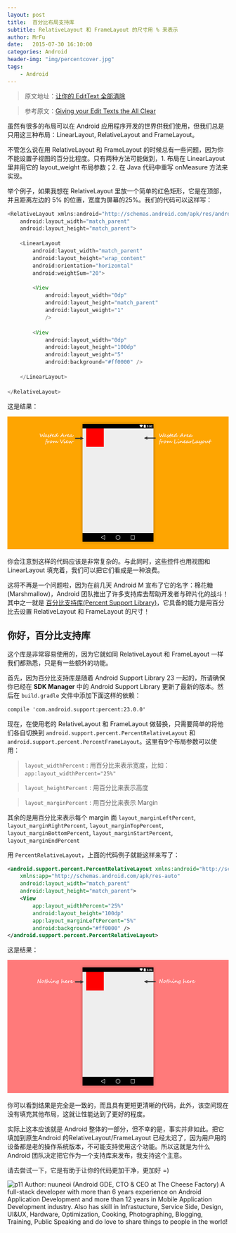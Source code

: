 ```yaml
---
layout: post
title:  百分比布局支持库
subtitle: RelativeLayout 和 FrameLayout 的尺寸用 % 来表示
author: MrFu
date:   2015-07-30 16:10:00
categories: Android
header-img: "img/percentcover.jpg"
tags:
    - Android
---
```



> 原文地址：[让你的 EditText 全部清除](http://mrfufufu.github.io/android/2015/07/30/allclear_edittext/)

> 参考原文：[Giving your Edit Texts the All Clear](http://inthecheesefactory.com/blog/know-percent-support-library/en)


虽然有很多的布局可以在 Android 应用程序开发的世界供我们使用，但我们总是只用这三种布局：LinearLayout, RelativeLayout and FrameLayout。

不管怎么说在用 RelativeLayout 和 FrameLayout 的时候总有一些问题，因为你不能设置子视图的百分比程度。只有两种方法可能做到，1. 布局在 LinearLayout 里并用它的 layout_weight 布局参数；2. 在 Java 代码中重写 onMeasure 方法来实现。

举个例子，如果我想在 RelativeLayout 里放一个简单的红色矩形，它是在顶部，并且距离左边的 5% 的位置，宽度为屏幕的25%。我们的代码可以这样写：

```java
<RelativeLayout xmlns:android="http://schemas.android.com/apk/res/android"
    android:layout_width="match_parent"
    android:layout_height="match_parent">

    <LinearLayout
        android:layout_width="match_parent"
        android:layout_height="wrap_content"
        android:orientation="horizontal"
        android:weightSum="20">

        <View
            android:layout_width="0dp"
            android:layout_height="match_parent"
            android:layout_weight="1"
            />

        <View
            android:layout_width="0dp"
            android:layout_height="100dp"
            android:layout_weight="5"
            android:background="#ff0000" />

    </LinearLayout>

</RelativeLayout>
```

这是结果：

![percentlayout_1](/img/percentlayout_1.png)

你会注意到这样的代码应该是非常复杂的。与此同时，这些控件也用视图和 LinearLayout 填充着，我们可以把它们看成是一种浪费。

这将不再是一个问题啦，因为在前几天 Android M 宣布了它的名字：棉花糖(Marshmallow)，Android 团队推出了许多支持库去帮助开发者与碎片化的战斗！其中之一就是 [百分比支持库(Percent Support Library)](http://developer.android.com/reference/android/support/percent/package-summary.html)，它具备的能力是用百分比去设置 RelativeLayout 和 FrameLayout 的尺寸！

## 你好，百分比支持库

这个库是非常容易使用的，因为它就如同 RelativeLayout 和 FrameLayout 一样我们都熟悉，只是有一些额外的功能。

首先，因为百分比支持库是随着 Android Support Library 23 一起的，所请确保你已经在 **SDK Manager** 中的 Android Support Library 更新了最新的版本。然后在 `build.gradle` 文件中添加下面这样的依赖：

```xml
compile 'com.android.support:percent:23.0.0'
```

现在，在使用老的 RelativeLayout 和 FrameLayout 做替换，只需要简单的将他们各自切换到 `android.support.percent.PercentRelativeLayout` 和 `android.support.percent.PercentFrameLayout`。这里有9个布局参数可以使用：

> `layout_widthPercent` : 用百分比来表示宽度，比如：`app:layout_widthPercent="25%"`

> `layout_heightPercent` : 用百分比来表示高度

> `layout_marginPercent` : 用百分比来表示 Margin

其余的是用百分比来表示每个 margin 面 `layout_marginLeftPercent`, `layout_marginRightPercent`, `layout_marginTopPercent`, `layout_marginBottomPercent`, `layout_marginStartPercent`, `layout_marginEndPercent`

用 `PercentRelativeLayout`，上面的代码例子就能这样来写了：

```xml
<android.support.percent.PercentRelativeLayout xmlns:android="http://schemas.android.com/apk/res/android"
    xmlns:app="http://schemas.android.com/apk/res-auto"
    android:layout_width="match_parent"
    android:layout_height="match_parent">
    <View
        app:layout_widthPercent="25%"
        android:layout_height="100dp"
        app:layout_marginLeftPercent="5%"
        android:background="#ff0000" />
</android.support.percent.PercentRelativeLayout>
```

这是结果：

![percentlayout_2](/img/percentlayout_2.png)

你可以看到结果是完全是一致的，而且具有更短更清晰的代码，此外，该空间现在没有填充其他布局，这就让性能达到了更好的程度。

实际上这本应该就是 Android 整体的一部分，但不幸的是，事实并非如此。把它填加到原生Android 的RelativeLayout/FrameLayout 已经太迟了，因为用户用的设备都是老的操作系统版本，不可能支持使用这个功能。所以这就是为什么 Android 团队决定把它作为一个支持库来发布，我支持这个主意。

请去尝试一下，它是有助于让你的代码更加干净，更加好 =)


![p11](https://raw.githubusercontent.com/MrFuFuFu/Codelab/master/pic/11.png)
Author: nuuneoi (Android GDE, CTO & CEO at The Cheese Factory)
A full-stack developer with more than 6 years experience on Android Application Development and more than 12 years in Mobile Application Development industry. Also has skill in Infrastucture, Service Side, Design, UI&UX, Hardware, Optimization, Cooking, Photographing, Blogging, Training, Public Speaking and do love to share things to people in the world!